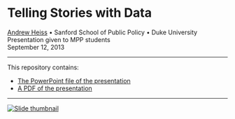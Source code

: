 # Telling Stories with Data

[Andrew Heiss](https://www.andrewheiss.com/) • Sanford School of Public Policy • Duke University  
Presentation given to MPP students  
September 12, 2013

---

This repository contains:

- [The PowerPoint file of the presentation](presentation/Telling%20stories%20with%20data.pptx)
- [A PDF of the presentation](presentation/Telling%20stories%20with%20data.pdf)

---

[![Slide thumbnail](img/slides-thumb.png)](presentation/Telling%20stories%20with%20data.pdf)
